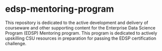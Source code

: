 # edsp-mentoring-program
This repository is dedicated to the active development and delivery of courseware and other supporting content for the Enterprise Data Science Program (EDSP) Mentoring program.  This program is dedicated to actively upskilling CSU resources in preparation for passing the EDSP certification challenge.
